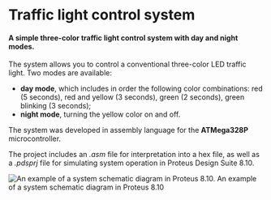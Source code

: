 # Traffic light control system
#### A simple three-color traffic light control system with day and night modes.

The system allows you to control a conventional three-color LED traffic light. Two modes are available:
- **day mode**, which includes in order the following color combinations: red (5 seconds), red and yellow (3 seconds), green (2 seconds), green blinking (3 seconds);
- **night mode**, turning the yellow color on and off.

The system was developed in assembly language for the **ATMega328P** microcontroller.

The project includes an *.asm* file for interpretation into a hex file, as well as a *.pdsprj* file for simulating system operation in Proteus Design Suite 8.10.

![An example of a system schematic diagram in Proteus 8.10.](https://i.ibb.co/ZBRNqwG/image.png)
An example of a system schematic diagram in Proteus 8.10
